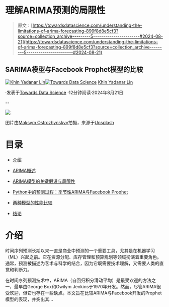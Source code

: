 # 理解ARIMA预测的局限性

> 原文：[https://towardsdatascience.com/understanding-the-limitations-of-arima-forecasting-899f8d8e5cf3?source=collection_archive---------5-----------------------#2024-08-21](https://towardsdatascience.com/understanding-the-limitations-of-arima-forecasting-899f8d8e5cf3?source=collection_archive---------5-----------------------#2024-08-21)

## SARIMA模型与Facebook Prophet模型的比较

[](https://medium.com/@khinydnlin_310?source=post_page---byline--899f8d8e5cf3--------------------------------)[![Khin Yadanar Lin](../Images/1018a44583239dfd33901b6d392d257f.png)](https://medium.com/@khinydnlin_310?source=post_page---byline--899f8d8e5cf3--------------------------------)[](https://towardsdatascience.com/?source=post_page---byline--899f8d8e5cf3--------------------------------)[![Towards Data Science](../Images/a6ff2676ffcc0c7aad8aaf1d79379785.png)](https://towardsdatascience.com/?source=post_page---byline--899f8d8e5cf3--------------------------------) [Khin Yadanar Lin](https://medium.com/@khinydnlin_310?source=post_page---byline--899f8d8e5cf3--------------------------------)

·发表于[Towards Data Science](https://towardsdatascience.com/?source=post_page---byline--899f8d8e5cf3--------------------------------) ·12分钟阅读·2024年8月21日

--

![](../Images/75490f81c26a6ef5e237a12a6b2c238f.png)

图片由[Maksym Ostrozhynskyy](https://unsplash.com/@maxon?utm_source=medium&utm_medium=referral)拍摄，来源于[Unsplash](https://unsplash.com/?utm_source=medium&utm_medium=referral)

# 目录

+   [介绍](#e2f1)

+   [ARIMA概述](#fbf0)

+   [ARIMA模型的关键假设与局限性](#a6a2)

+   [Python中的预测过程：季节性ARIMA与Facebook Prophet](#1d75)

+   [两种模型的性能比较](#0102)

+   [结论](#0217)

# 介绍

时间序列预测长期以来一直是商业中预测的一个重要工具，尤其是在机器学习（ML）兴起之前。它在资源分配、库存管理和预算规划等领域扮演着重要角色。通常，预测被描述为艺术与科学的结合，因为它既需要技术理解，又需要人类的直觉和判断力。

在时间序列预测技术中，ARIMA（自回归积分滑动平均）是最受欢迎的方法之一，最早由George Box和Gwilym Jenkins于1970年开发。然而，尽管ARIMA很受欢迎，但它也存在一些缺点。本文旨在比较ARIMA与Facebook开发的Prophet模型的表现，并突出其…
